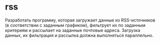 # rss
Разработать программу, которая загружает данные из RSS-источников (в соответствии с заданным графиком),
фильтрует их по заданным критериям и рассылает на заданные почтовые адреса. Загрузка данных,
их фильтрация и рассылка должна выполняться параллельно.
